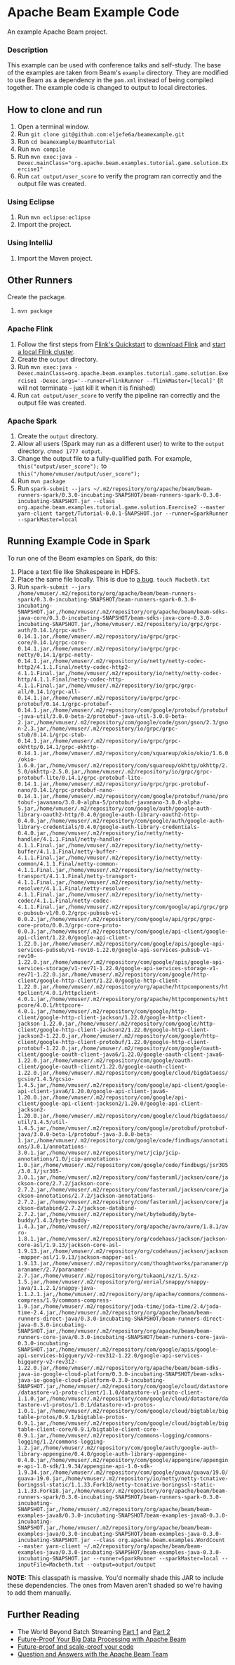 # Apache Beam Example Code

An example Apache Beam project.

### Description

This example can be used with conference talks and self-study. The base of the examples are taken from Beam's `example` directory. They are modified to use Beam as a dependency in the `pom.xml` instead of being compiled together. The example code is changed to output to local directories.

## How to clone and run

1. Open a terminal window.
1. Run `git clone git@github.com:eljefe6a/beamexample.git`
1. Run `cd beamexample/BeamTutorial`
1. Run `mvn compile`
1. Run `mvn exec:java -Dexec.mainClass="org.apache.beam.examples.tutorial.game.solution.Exercise1"`
1. Run `cat output/user_score` to verify the program ran correctly and the output file was created.

### Using Eclipse

1. Run `mvn eclipse:eclipse`
1. Import the project.

### Using IntelliJ

1. Import the Maven project.

## Other Runners

Create the package.

1. `mvn package`

### Apache Flink

1. Follow the first steps from [Flink's Quickstart](https://ci.apache.org/projects/flink/flink-docs-release-1.1/quickstart/setup_quickstart.html) to [download Flink](https://ci.apache.org/projects/flink/flink-docs-release-1.1/quickstart/setup_quickstart.html#download) and [start a local Flink cluster](https://ci.apache.org/projects/flink/flink-docs-release-1.1/quickstart/setup_quickstart.html#start-a-local-flink-cluster).
1. Create the `output` directory.
1. Run `mvn exec:java -Dexec.mainClass=org.apache.beam.examples.tutorial.game.solution.Exercise1 -Dexec.args='--runner=FlinkRunner --flinkMaster=[local]'` (it will not terminate - just kill it when it is finished)
1. Run `cat output/user_score` to verify the pipeline ran correctly and the output file was created.

### Apache Spark

1. Create the `output` directory.
1. Allow all users (Spark may run as a different user) to write to the `output` directory. `chmod 1777 output`.
1. Change the output file to a fully-qualified path. For example, `this("output/user_score");` to `this("/home/vmuser/output/user_score");`
1. Run `mvn package`
1. Run `spark-submit --jars ~/.m2/repository/org/apache/beam/beam-runners-spark/0.3.0-incubating-SNAPSHOT/beam-runners-spark-0.3.0-incubating-SNAPSHOT.jar --class org.apache.beam.examples.tutorial.game.solution.Exercise2 --master yarn-client target/Tutorial-0.0.1-SNAPSHOT.jar --runner=SparkRunner --sparkMaster=local`

## Running Example Code in Spark

To run one of the Beam examples on Spark, do this:

1. Place a text file like Shakespeare in HDFS.
1. Place the same file locally. This is due to [a bug](https://issues.apache.org/jira/browse/BEAM-645). `touch Macbeth.txt`
1. Run `spark-submit --jars /home/vmuser/.m2/repository/org/apache/beam/beam-runners-spark/0.3.0-incubating-SNAPSHOT/beam-runners-spark-0.3.0-incubating-SNAPSHOT.jar,/home/vmuser/.m2/repository/org/apache/beam/beam-sdks-java-core/0.3.0-incubating-SNAPSHOT/beam-sdks-java-core-0.3.0-incubating-SNAPSHOT.jar,/home/vmuser/.m2/repository/io/grpc/grpc-auth/0.14.1/grpc-auth-0.14.1.jar,/home/vmuser/.m2/repository/io/grpc/grpc-core/0.14.1/grpc-core-0.14.1.jar,/home/vmuser/.m2/repository/io/grpc/grpc-netty/0.14.1/grpc-netty-0.14.1.jar,/home/vmuser/.m2/repository/io/netty/netty-codec-http2/4.1.1.Final/netty-codec-http2-4.1.1.Final.jar,/home/vmuser/.m2/repository/io/netty/netty-codec-http/4.1.1.Final/netty-codec-http-4.1.1.Final.jar,/home/vmuser/.m2/repository/io/grpc/grpc-all/0.14.1/grpc-all-0.14.1.jar,/home/vmuser/.m2/repository/io/grpc/grpc-protobuf/0.14.1/grpc-protobuf-0.14.1.jar,/home/vmuser/.m2/repository/com/google/protobuf/protobuf-java-util/3.0.0-beta-2/protobuf-java-util-3.0.0-beta-2.jar,/home/vmuser/.m2/repository/com/google/code/gson/gson/2.3/gson-2.3.jar,/home/vmuser/.m2/repository/io/grpc/grpc-stub/0.14.1/grpc-stub-0.14.1.jar,/home/vmuser/.m2/repository/io/grpc/grpc-okhttp/0.14.1/grpc-okhttp-0.14.1.jar,/home/vmuser/.m2/repository/com/squareup/okio/okio/1.6.0/okio-1.6.0.jar,/home/vmuser/.m2/repository/com/squareup/okhttp/okhttp/2.5.0/okhttp-2.5.0.jar,/home/vmuser/.m2/repository/io/grpc/grpc-protobuf-lite/0.14.1/grpc-protobuf-lite-0.14.1.jar,/home/vmuser/.m2/repository/io/grpc/grpc-protobuf-nano/0.14.1/grpc-protobuf-nano-0.14.1.jar,/home/vmuser/.m2/repository/com/google/protobuf/nano/protobuf-javanano/3.0.0-alpha-5/protobuf-javanano-3.0.0-alpha-5.jar,/home/vmuser/.m2/repository/com/google/auth/google-auth-library-oauth2-http/0.4.0/google-auth-library-oauth2-http-0.4.0.jar,/home/vmuser/.m2/repository/com/google/auth/google-auth-library-credentials/0.4.0/google-auth-library-credentials-0.4.0.jar,/home/vmuser/.m2/repository/io/netty/netty-handler/4.1.1.Final/netty-handler-4.1.1.Final.jar,/home/vmuser/.m2/repository/io/netty/netty-buffer/4.1.1.Final/netty-buffer-4.1.1.Final.jar,/home/vmuser/.m2/repository/io/netty/netty-common/4.1.1.Final/netty-common-4.1.1.Final.jar,/home/vmuser/.m2/repository/io/netty/netty-transport/4.1.1.Final/netty-transport-4.1.1.Final.jar,/home/vmuser/.m2/repository/io/netty/netty-resolver/4.1.1.Final/netty-resolver-4.1.1.Final.jar,/home/vmuser/.m2/repository/io/netty/netty-codec/4.1.1.Final/netty-codec-4.1.1.Final.jar,/home/vmuser/.m2/repository/com/google/api/grpc/grpc-pubsub-v1/0.0.2/grpc-pubsub-v1-0.0.2.jar,/home/vmuser/.m2/repository/com/google/api/grpc/grpc-core-proto/0.0.3/grpc-core-proto-0.0.3.jar,/home/vmuser/.m2/repository/com/google/api-client/google-api-client/1.22.0/google-api-client-1.22.0.jar,/home/vmuser/.m2/repository/com/google/apis/google-api-services-pubsub/v1-rev10-1.22.0/google-api-services-pubsub-v1-rev10-1.22.0.jar,/home/vmuser/.m2/repository/com/google/apis/google-api-services-storage/v1-rev71-1.22.0/google-api-services-storage-v1-rev71-1.22.0.jar,/home/vmuser/.m2/repository/com/google/http-client/google-http-client/1.22.0/google-http-client-1.22.0.jar,/home/vmuser/.m2/repository/org/apache/httpcomponents/httpclient/4.0.1/httpclient-4.0.1.jar,/home/vmuser/.m2/repository/org/apache/httpcomponents/httpcore/4.0.1/httpcore-4.0.1.jar,/home/vmuser/.m2/repository/com/google/http-client/google-http-client-jackson/1.22.0/google-http-client-jackson-1.22.0.jar,/home/vmuser/.m2/repository/com/google/http-client/google-http-client-jackson2/1.22.0/google-http-client-jackson2-1.22.0.jar,/home/vmuser/.m2/repository/com/google/http-client/google-http-client-protobuf/1.22.0/google-http-client-protobuf-1.22.0.jar,/home/vmuser/.m2/repository/com/google/oauth-client/google-oauth-client-java6/1.22.0/google-oauth-client-java6-1.22.0.jar,/home/vmuser/.m2/repository/com/google/oauth-client/google-oauth-client/1.22.0/google-oauth-client-1.22.0.jar,/home/vmuser/.m2/repository/com/google/cloud/bigdataoss/gcsio/1.4.5/gcsio-1.4.5.jar,/home/vmuser/.m2/repository/com/google/api-client/google-api-client-java6/1.20.0/google-api-client-java6-1.20.0.jar,/home/vmuser/.m2/repository/com/google/api-client/google-api-client-jackson2/1.20.0/google-api-client-jackson2-1.20.0.jar,/home/vmuser/.m2/repository/com/google/cloud/bigdataoss/util/1.4.5/util-1.4.5.jar,/home/vmuser/.m2/repository/com/google/protobuf/protobuf-java/3.0.0-beta-1/protobuf-java-3.0.0-beta-1.jar,/home/vmuser/.m2/repository/com/google/code/findbugs/annotations/3.0.1/annotations-3.0.1.jar,/home/vmuser/.m2/repository/net/jcip/jcip-annotations/1.0/jcip-annotations-1.0.jar,/home/vmuser/.m2/repository/com/google/code/findbugs/jsr305/3.0.1/jsr305-3.0.1.jar,/home/vmuser/.m2/repository/com/fasterxml/jackson/core/jackson-core/2.7.2/jackson-core-2.7.2.jar,/home/vmuser/.m2/repository/com/fasterxml/jackson/core/jackson-annotations/2.7.2/jackson-annotations-2.7.2.jar,/home/vmuser/.m2/repository/com/fasterxml/jackson/core/jackson-databind/2.7.2/jackson-databind-2.7.2.jar,/home/vmuser/.m2/repository/net/bytebuddy/byte-buddy/1.4.3/byte-buddy-1.4.3.jar,/home/vmuser/.m2/repository/org/apache/avro/avro/1.8.1/avro-1.8.1.jar,/home/vmuser/.m2/repository/org/codehaus/jackson/jackson-core-asl/1.9.13/jackson-core-asl-1.9.13.jar,/home/vmuser/.m2/repository/org/codehaus/jackson/jackson-mapper-asl/1.9.13/jackson-mapper-asl-1.9.13.jar,/home/vmuser/.m2/repository/com/thoughtworks/paranamer/paranamer/2.7/paranamer-2.7.jar,/home/vmuser/.m2/repository/org/tukaani/xz/1.5/xz-1.5.jar,/home/vmuser/.m2/repository/org/xerial/snappy/snappy-java/1.1.2.1/snappy-java-1.1.2.1.jar,/home/vmuser/.m2/repository/org/apache/commons/commons-compress/1.9/commons-compress-1.9.jar,/home/vmuser/.m2/repository/joda-time/joda-time/2.4/joda-time-2.4.jar,/home/vmuser/.m2/repository/org/apache/beam/beam-runners-direct-java/0.3.0-incubating-SNAPSHOT/beam-runners-direct-java-0.3.0-incubating-SNAPSHOT.jar,/home/vmuser/.m2/repository/org/apache/beam/beam-runners-core-java/0.3.0-incubating-SNAPSHOT/beam-runners-core-java-0.3.0-incubating-SNAPSHOT.jar,/home/vmuser/.m2/repository/com/google/apis/google-api-services-bigquery/v2-rev312-1.22.0/google-api-services-bigquery-v2-rev312-1.22.0.jar,/home/vmuser/.m2/repository/org/apache/beam/beam-sdks-java-io-google-cloud-platform/0.3.0-incubating-SNAPSHOT/beam-sdks-java-io-google-cloud-platform-0.3.0-incubating-SNAPSHOT.jar,/home/vmuser/.m2/repository/com/google/cloud/datastore/datastore-v1-proto-client/1.1.0/datastore-v1-proto-client-1.1.0.jar,/home/vmuser/.m2/repository/com/google/cloud/datastore/datastore-v1-protos/1.0.1/datastore-v1-protos-1.0.1.jar,/home/vmuser/.m2/repository/com/google/cloud/bigtable/bigtable-protos/0.9.1/bigtable-protos-0.9.1.jar,/home/vmuser/.m2/repository/com/google/cloud/bigtable/bigtable-client-core/0.9.1/bigtable-client-core-0.9.1.jar,/home/vmuser/.m2/repository/commons-logging/commons-logging/1.2/commons-logging-1.2.jar,/home/vmuser/.m2/repository/com/google/auth/google-auth-library-appengine/0.4.0/google-auth-library-appengine-0.4.0.jar,/home/vmuser/.m2/repository/com/google/appengine/appengine-api-1.0-sdk/1.9.34/appengine-api-1.0-sdk-1.9.34.jar,/home/vmuser/.m2/repository/com/google/guava/guava/19.0/guava-19.0.jar,/home/vmuser/.m2/repository/io/netty/netty-tcnative-boringssl-static/1.1.33.Fork18/netty-tcnative-boringssl-static-1.1.33.Fork18.jar,/home/vmuser/.m2/repository/org/apache/beam/beam-runners-spark/0.3.0-incubating-SNAPSHOT/beam-runners-spark-0.3.0-incubating-SNAPSHOT.jar,/home/vmuser/.m2/repository/org/apache/beam/beam-examples-java8/0.3.0-incubating-SNAPSHOT/beam-examples-java8-0.3.0-incubating-SNAPSHOT.jar,/home/vmuser/.m2/repository/org/apache/beam/beam-examples-java/0.3.0-incubating-SNAPSHOT/beam-examples-java-0.3.0-incubating-SNAPSHOT.jar --class org.apache.beam.examples.WordCount --master yarn-client ~/.m2/repository/org/apache/beam/beam-examples-java/0.3.0-incubating-SNAPSHOT/beam-examples-java-0.3.0-incubating-SNAPSHOT.jar --runner=SparkRunner --sparkMaster=local --inputFile=Macbeth.txt --output=output/output`

**NOTE:** This classpath is massive. You'd normally shade this JAR to include these dependencies. The ones from Maven aren't shaded so we're having to add them manually.

## Further Reading

* The World Beyond Batch Streaming [Part 1](https://www.oreilly.com/ideas/the-world-beyond-batch-streaming-101) and [Part 2](https://www.oreilly.com/ideas/the-world-beyond-batch-streaming-102)
* [Future-Proof Your Big Data Processing with Apache Beam](http://thenewstack.io/apache-beam-will-make-big-difference-organization/)
* [Future-proof and scale-proof your code](https://www.oreilly.com/ideas/future-proof-and-scale-proof-your-code)
* [Question and Answers with the Apache Beam Team](http://www.jesse-anderson.com/2016/07/question-and-answers-with-the-apache-beam-team/)
